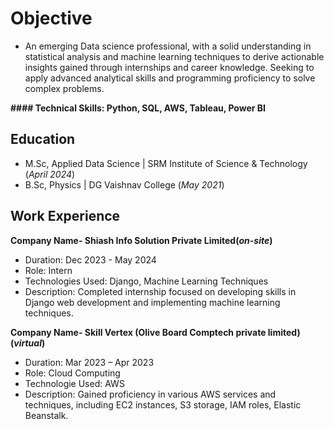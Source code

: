 # Objective
- An emerging Data science professional, with a solid understanding in statistical analysis and machine learning techniques to derive actionable insights gained through internships and career knowledge. Seeking to apply advanced analytical skills and programming proficiency to solve complex problems.

**#### Technical Skills: Python, SQL, AWS, Tableau, Power BI**

## Education							       		
- M.Sc, Applied Data Science	| SRM Institute of Science & Technology (_April 2024_)	 			        		
- B.Sc, Physics | DG Vaishnav College (_May 2021_)

## Work Experience
**Company Name- Shiash Info Solution Private Limited(_on-site_)**
- Duration: Dec 2023 - May 2024
- Role: Intern
- Technologies Used: Django, Machine Learning Techniques
- Description: Completed internship focused on developing skills in Django web development and implementing machine learning techniques.

**Company Name- Skill Vertex (Olive Board Comptech private limited)(_virtual_)**
- Duration: Mar 2023 – Apr 2023
- Role:  Cloud Computing
- Technologie Used: AWS
- Description: Gained proficiency in various AWS services and techniques, including EC2 instances, S3 storage, IAM roles, Elastic Beanstalk.

